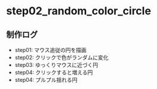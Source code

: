 # step02_random_color_circle

## 制作ログ
- step01: マウス追従の円を描画
- step02: クリックで色がランダムに変化
- step03: ゆっくりマウスに近づく円
- step04: クリックすると増える円
- step04: プルプル揺れる円